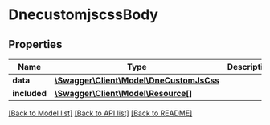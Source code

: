 # DnecustomjscssBody

## Properties
Name | Type | Description | Notes
------------ | ------------- | ------------- | -------------
**data** | [**\Swagger\Client\Model\DneCustomJsCss**](DneCustomJsCss.md) |  | [optional] 
**included** | [**\Swagger\Client\Model\Resource[]**](Resource.md) |  | [optional] 

[[Back to Model list]](../../README.md#documentation-for-models) [[Back to API list]](../../README.md#documentation-for-api-endpoints) [[Back to README]](../../README.md)

